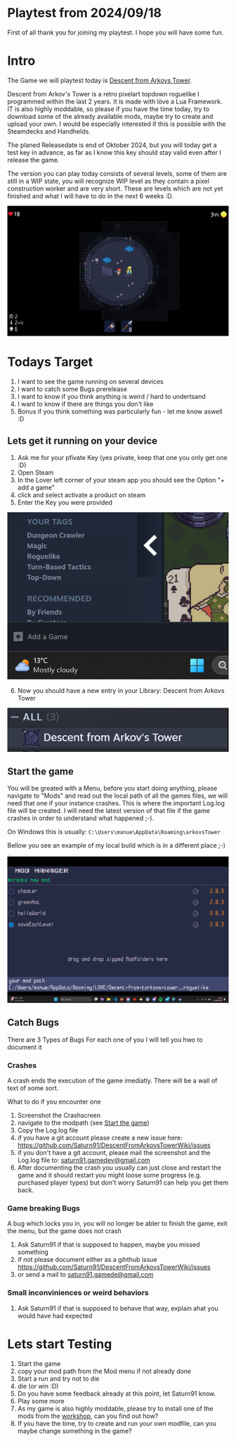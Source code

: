# Playtest from 2024/09/18

First of all thank you for joining my playtest. I hope you will have some fun.

# Intro

The Game we will playtest today is [Descent from Arkovs Tower](https://store.steampowered.com/app/2876720/Descent_from_Arkovs_Tower/).

Descent from Arkov's Tower is a retro pixelart topdown roguelike I programmed within the last 2 years. It is made with löve a Lua Framework. IT is also highly moddable, so please if you have the time today, try to download some of the already available mods, maybe try to create and upload your own. I would be especially interested if this is possible with the Steamdecks and Handhelds.

The planed Releasedate is end of Oktober 2024, but you will today get a test key in advance, as far as I know this key should stay valid even after I release the game.

The version you can play today consists of several levels, some of them are still in a WIP state, you will recognize WIP level as they contain a pixel construction worker and are very short. These are levels which are not yet finished and what I will have to do in the next 6 weeks :D.

<p align="center">
  <img src="image.png" alt="wiplevel">
</p>

# Todays Target
1. I want to see the game running on several devices
2. I want to catch some Bugs prerelease
3. I want to know if you think anything is weird / hard to undertsand
4. I want to know if there are things you don't like
5. Bonus if you think something was particularly fun - let me know aswell :D

## Lets get it running on your device
1. Ask me for your pfivate Key (yes private, keep that one you only get one :D)
2. Open Steam
3. In the Lover left corner of your steam app you should see the Option "+ add a game"
4. click and select activate a product on steam
5. Enter the Key you were provided


<p align="center">
  <img src="image-1.png" alt="add your steam key to your library">
</p>

6. Now you should have a new entry in your Library: Descent from Arkovs Tower

<p align="center">
  <img src="image-2.png" alt="Library-Item">
</p>

## Start the game
You will be greated with a Menu, before you start doing anything, please navigate to "Mods" and read out the local path of all the games files, we will need that one if your instance crashes. This is where the important Log.log file will be created. I will need the latest version of that file if the game crashes in order to understand what happened ;-).

On Windows this is usually: `C:\Users\manue\AppData\Roaming\arkovsTower`

Bellow you see an example of my local build which is in a different place ;-)
<p align="center">
  <img src="image-3.png" alt="mod path">
</p>

## Catch Bugs
There are 3 Types of Bugs For each one of you I will tell you hwo to document it

### Crashes
A crash ends the execution of the game imediatly. There will be a wall of text of some sort.

What to do if you encounter one
1. Screenshot the Crashscreen
2. navigate to the modpath (see [Start the game](#start-the-game))
3. Copy the Log.log file
4. if you have a git account please create a new issue here: https://github.com/Saturn91/DescentFromArkovsTowerWiki/issues
5. if you don't have a git account, please mail the screenshot and the Log.log file to: saturn91.gamedev@gmail.com
6. After documenting the crash you usually can just close and restart the game and it should restart you might loose some progress (e.g. purchased player types) but don't worry Saturn91 can help you get them back.

### Game breaking Bugs
A bug which locks you in, you will no longer be abler to finish the game, exit the menu, but the game does not crash

1. Ask Saturn91 if that is supposed to happen, maybe you missed something
2. if not please document either as a gihthub issue https://github.com/Saturn91/DescentFromArkovsTowerWiki/issues
3. or send a mail to saturn91.gamede@gmail.com

### Small inconviniences or weird behaviors
1. Ask Saturn91 if that is supposed to behave that way, explain ahat you would have had expected

# Lets start Testing
1. Start the game
2. copy your mod path from the Mod menu if not already done
3. Start a run and try not to die
4. die (or win :D)
5. Do you have some feedback already at this point, let Saturn91 know.
6. Play some more
7. As my game is also highly moddable, please try to install one of the mods from the [workshop](https://steamcommunity.com/workshop/browse/?appid=2876720&browsesort=trend&section=readytouseitems), can you find out how?
8. If you have the time, try to create and run your own modfile, can you maybe change something in the game?